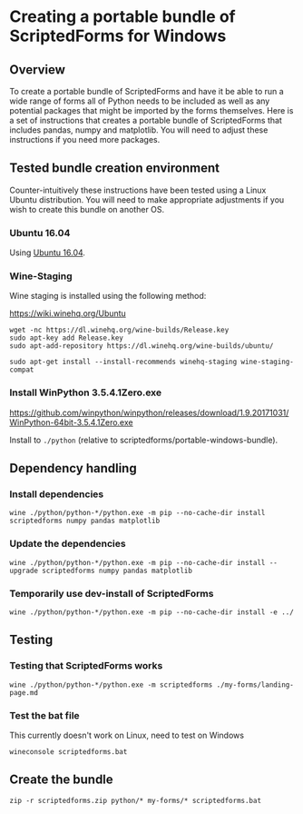 # Creating a portable bundle of ScriptedForms for Windows

## Overview

To create a portable bundle of ScriptedForms and have it be able to run a wide range
of forms all of Python needs to be included as well as any potential packages
that might be imported by the forms themselves. Here is a set of instructions
that creates a portable bundle of ScriptedForms that includes pandas, numpy and
matplotlib. You will need to adjust these instructions if you need more
packages.

## Tested bundle creation environment

Counter-intuitively these instructions have been tested using a Linux Ubuntu
distribution. You will need to make appropriate adjustments if you wish to
create this bundle on another OS.

### Ubuntu 16.04

Using [Ubuntu 16.04](http://releases.ubuntu.com/16.04.4/ubuntu-16.04.4-desktop-amd64.iso).

### Wine-Staging

Wine staging is installed using the following method:

<https://wiki.winehq.org/Ubuntu>

    wget -nc https://dl.winehq.org/wine-builds/Release.key
    sudo apt-key add Release.key
    sudo apt-add-repository https://dl.winehq.org/wine-builds/ubuntu/

    sudo apt-get install --install-recommends winehq-staging wine-staging-compat

### Install WinPython 3.5.4.1Zero.exe

<https://github.com/winpython/winpython/releases/download/1.9.20171031/WinPython-64bit-3.5.4.1Zero.exe>

Install to `./python` (relative to scriptedforms/portable-windows-bundle).

## Dependency handling

### Install dependencies

    wine ./python/python-*/python.exe -m pip --no-cache-dir install scriptedforms numpy pandas matplotlib

### Update the dependencies

    wine ./python/python-*/python.exe -m pip --no-cache-dir install --upgrade scriptedforms numpy pandas matplotlib

### Temporarily use dev-install of ScriptedForms

    wine ./python/python-*/python.exe -m pip --no-cache-dir install -e ../

## Testing

### Testing that ScriptedForms works

    wine ./python/python-*/python.exe -m scriptedforms ./my-forms/landing-page.md

### Test the bat file

This currently doesn't work on Linux, need to test on Windows

    wineconsole scriptedforms.bat

## Create the bundle

    zip -r scriptedforms.zip python/* my-forms/* scriptedforms.bat